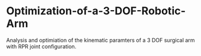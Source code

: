 # Optimization-of-a-3-DOF-Robotic-Arm
Analysis and optimiation of the kinematic paramters of a 3 DOF surgical arm with RPR joint configuration.

